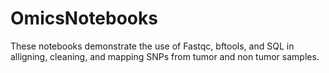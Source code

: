 # OmicsNotebooks

These notebooks demonstrate the use of Fastqc, bftools, and SQL in alligning, cleaning, and mapping SNPs from tumor and non tumor samples. 
